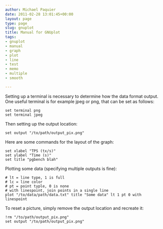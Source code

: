 ```yaml
---
author: Michael Paquier
date: 2011-02-28 13:01:45+00:00
layout: page
type: page
slug: gnuplot
title: Manual for GNUplot
tags:
- gnuplot
- manual
- graph
- plot
- line
- test
- memo
- multiple
- smooth

---
```


Setting up a terminal is necessary to determine how the data format output.
One useful terminal is for example jpeg or png, that can be set as follows:

    set terminal png
    set terminal jpeg

Then setting up the output location:

    set output "/to/path/output_pix.png"

Here are some commands for the layout of the graph:

    set xlabel "TPS (tx/s)"
    set ylabel "Time (s)"
	set title "pgbench blah"

Plotting some data (specifying multiple outputs is fine):

    # lt = line type, 1 is full
    # lc = line color
	# pt = point typle, 0 is none
	# with linespoint, join points in a single line
    plot "/to/data/path/data.txt" title "Some data" lt 1 pt 0 with linespoint

To reset a picture, simply remove the output location and recreate it:

    !rm "/to/path/output_pix.png"
    set output "/to/path/output_pix.png"
